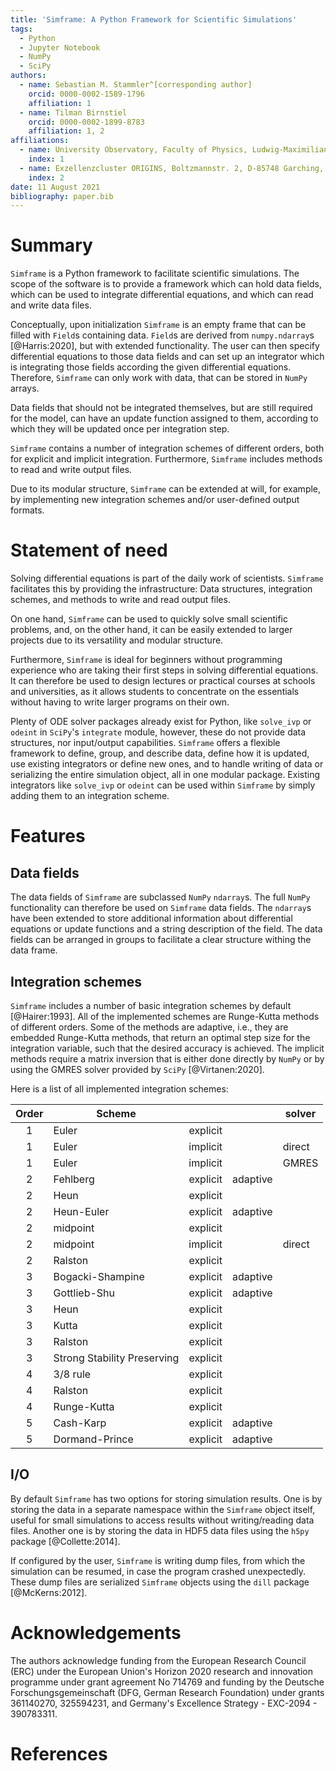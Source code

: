 ```yaml
---
title: 'Simframe: A Python Framework for Scientific Simulations'
tags:
  - Python
  - Jupyter Notebook
  - NumPy
  - SciPy
authors:
  - name: Sebastian M. Stammler^[corresponding author]
    orcid: 0000-0002-1589-1796
    affiliation: 1
  - name: Tilman Birnstiel
    orcid: 0000-0002-1899-8783
    affiliation: 1, 2
affiliations:
  - name: University Observatory, Faculty of Physics, Ludwig-Maximilians-Universität München, Scheinerstr. 1, 81679 Munich, Germany
    index: 1
  - name: Exzellenzcluster ORIGINS, Boltzmannstr. 2, D-85748 Garching, Germany
    index: 2
date: 11 August 2021
bibliography: paper.bib
---
```


# Summary

`Simframe` is a Python framework to facilitate scientific simulations. The scope of the software is to provide a framework which can hold data fields, which can be used to integrate differential equations, and which can read and write data files.

Conceptually, upon initialization `Simframe` is an empty frame that can be filled with `Field`s containing data. `Field`s are derived from `numpy.ndarray`s [@Harris:2020], but with extended functionality. The user can then specify differential equations to those data fields and can set up an integrator which is integrating those fields according the given differential equations. Therefore, `Simframe` can only work with data, that can be stored in `NumPy` arrays.

Data fields that should not be integrated themselves, but are still required for the model, can have an update function assigned to them, according to which they will be updated once per integration step.

`Simframe` contains a number of integration schemes of different orders, both for explicit and implicit integration. Furthermore, `Simframe` includes methods to read and write output files.

Due to its modular structure, `Simframe` can be extended at will, for example, by implementing new integration schemes and/or user-defined output formats.

# Statement of need

Solving differential equations is part of the daily work of scientists. `Simframe` facilitates this by providing the infrastructure: Data structures, integration schemes, and methods to write and read output files.

On one hand, `Simframe` can be used to quickly solve small scientific problems, and, on the other hand, it can be easily extended to larger projects due to its versatility and modular structure.

Furthermore, `Simframe` is ideal for beginners without programming experience who are taking their first steps in solving differential equations. It can therefore be used to design lectures or practical courses at schools and universities, as it allows students to concentrate on the essentials without having to write larger programs on their own.

Plenty of ODE solver packages already exist for Python, like `solve_ivp` or `odeint` in `SciPy`'s `integrate` module, however, these do not provide data structures, nor input/output capabilities. `Simframe` offers a flexible framework to define, group, and describe data, define how it is updated, use existing integrators or define new ones, and to handle writing of data or serializing the entire simulation object, all in one modular package. Existing integrators like `solve_ivp` or `odeint` can be used within `Simframe` by simply adding them to an integration scheme.

# Features

## Data fields

The data fields of `Simframe` are subclassed `NumPy` `ndarray`s. The full `NumPy` functionality can therefore be used on `Simframe` data fields. The `ndarray`s have been extended to store additional information about differential equations or update functions and a string description of the field. The data fields can be arranged in groups to facilitate a clear structure withing the data frame.

## Integration schemes

`Simframe` includes a number of basic integration schemes by default [@Hairer:1993]. All of the implemented schemes are Runge-Kutta methods of different orders. Some of the methods are adaptive, i.e., they are embedded Runge-Kutta methods, that return an optimal step size for the integration variable, such that the desired accuracy is achieved. The implicit methods require a matrix inversion that is either done directly by `NumPy` or by using the GMRES solver provided by `SciPy` [@Virtanen:2020].

Here is a list of all implemented integration schemes:

| Order | Scheme                      |          |          | solver |
| :---: | --------------------------- | :------: | :------: | ------ |
|   1   | Euler                       | explicit |          |        |
|   1   | Euler                       | implicit |          | direct |
|   1   | Euler                       | implicit |          | GMRES  |
|   2   | Fehlberg                    | explicit | adaptive |        |
|   2   | Heun                        | explicit |          |        |
|   2   | Heun-Euler                  | explicit | adaptive |        |
|   2   | midpoint                    | explicit |          |        |
|   2   | midpoint                    | implicit |          | direct |
|   2   | Ralston                     | explicit |          |        |
|   3   | Bogacki-Shampine            | explicit | adaptive |        |
|   3   | Gottlieb-Shu                | explicit | adaptive |        |
|   3   | Heun                        | explicit |          |        |
|   3   | Kutta                       | explicit |          |        |
|   3   | Ralston                     | explicit |          |        |
|   3   | Strong Stability Preserving | explicit |          |        |
|   4   | 3/8 rule                    | explicit |          |        |
|   4   | Ralston                     | explicit |          |        |
|   4   | Runge-Kutta                 | explicit |          |        |
|   5   | Cash-Karp                   | explicit | adaptive |        |
|   5   | Dormand-Prince              | explicit | adaptive |        |

## I/O

By default `Simframe` has two options for storing simulation results. One is by storing the data in a separate namespace within the `Simframe` object itself, useful for small simulations to access results without writing/reading data files. Another one is by storing the data in HDF5 data files using the `h5py` package [@Collette:2014].

If configured by the user, `Simframe` is writing dump files, from which the simulation can be resumed, in case the program crashed unexpectedly. These dump files are serialized `Simframe` objects using the `dill` package [@McKerns:2012].

# Acknowledgements

The authors acknowledge funding from the European Research Council (ERC) under the European Union's Horizon 2020 research and innovation programme under grant agreement No 714769 and funding by the Deutsche Forschungsgemeinschaft (DFG, German Research Foundation) under grants 361140270, 325594231, and Germany's Excellence Strategy - EXC-2094 - 390783311.

# References